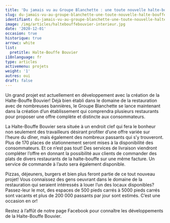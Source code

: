 ```yaml
---
title: 'Du jamais vu au Groupe Blanchette : une toute nouvelle halte-bouffe!'
slug: du-jamais-vu-au-groupe-blanchette-une-toute-nouvelle-halte-bouffe
identifiant: du-jamais-vu-au-groupe-blanchette-une-toute-nouvelle-halte-bouffe
image: /img/articles/haltebouffebouvier-interieur.jpg
date: '2020-12-01'
occasion: true
historique: true
arrowc: white
list:
  pretitle: Halte-Bouffe Bouvier
i18nlanguage: fr
type: articles
activemenu: projets
weight: '1'
autres: oui
draft: false
---
```

Un grand projet est actuellement en développement avec la création de la Halte-Bouffe Bouvier! Déjà bien établi dans le domaine de la restauration avec de nombreuses bannières, le Groupe Blanchette se lance maintenant dans la création d’un établissement qui comprendra plusieurs restaurants pour proposer une offre complète et distincte aux consommateurs. 

La Halte-Bouffe Bouvier sera située à un endroit clef qui fera le bonheur non seulement des travailleurs désirant profiter d’une offre variée sur l’heure du dîner, mais également des nombreux passants qui s’y trouveront. Plus de 170 places de stationnement seront mises à la disponibilité des consommateurs. Et ce n’est pas tout! Des services de livraison viendront compléter l’offre en donnant la possibilité aux clients de commander des plats de divers restaurants de la halte-bouffe sur une même facture. Un service de commande à l’auto sera également disponible. 

Pizzas, déjeuners, burgers et bien plus feront partie de ce tout nouveau projet! Vous connaissez des gens oeuvrant dans le domaine de la restauration qui seraient intéressés à louer l’un des locaux disponibles? Passez-leur le mot, des espaces de 500 pieds carrés à 5000 pieds carrés sont vacants et plus de 200 000 passants par jour sont estimés. C’est une occasion en or!

Restez à l’affût de notre page Facebook pour connaître les développements de la Halte-Bouffe Bouvier.

